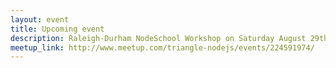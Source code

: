 ```yaml
---
layout: event
title: Upcoming event
description: Raleigh-Durham NodeSchool Workshop on Saturday August 29th, 2015 8:30 am to 12:30 pm at American Underground.
meetup_link: http://www.meetup.com/triangle-nodejs/events/224591974/
---
```

